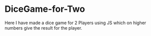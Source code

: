 # DiceGame-for-Two
Here I have made a dice game for 2 Players using JS which on higher numbers give the result for the player.

